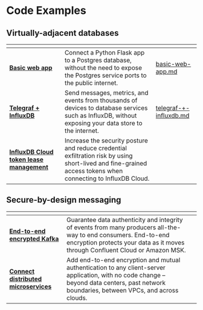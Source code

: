 # Code Examples

## Virtually-adjacent databases

<table data-card-size="large" data-view="cards"><thead><tr><th></th><th></th><th data-hidden data-card-target data-type="content-ref"></th></tr></thead><tbody><tr><td><strong></strong><a href="basic-web-app.md"><strong>Basic web app</strong></a></td><td>Connect a Python Flask app to a Postgres database, without the need to expose the Postgres service ports to the public internet.</td><td><a href="basic-web-app.md">basic-web-app.md</a></td></tr><tr><td><strong></strong><a href="telegraf-+-influxdb.md"><strong>Telegraf + InfluxDB</strong></a><strong></strong></td><td>Send messages, metrics, and events from thousands of devices to database services such as InfluxDB, without exposing your data store to the internet.</td><td><a href="telegraf-+-influxdb.md">telegraf-+-influxdb.md</a></td></tr><tr><td><strong></strong><a href="influxdb-cloud-token-lease-management.md"><strong>InfluxDB Cloud token lease management</strong></a><strong></strong></td><td>Increase the security posture and reduce credential exfiltration risk by using short-lived and fine-grained access tokens when connecting to InfluxDB Cloud.</td><td></td></tr></tbody></table>

## Secure-by-design messaging

<table data-card-size="large" data-view="cards"><thead><tr><th></th><th></th><th></th></tr></thead><tbody><tr><td><strong></strong><a href="end-to-end-encrypted-kafka.md"><strong>End-to-end encrypted Kafka</strong></a><strong></strong></td><td>Guarantee data authenticity and integrity of events from many producers all-the-way to end consumers. End-to-end encryption protects your data as it moves through Confluent Cloud or Amazon MSK.</td><td></td></tr><tr><td><strong></strong><a href="end-to-end-encrypted-kafka.md"><strong>Connect distributed microservices</strong></a><strong></strong></td><td>Add end-to-end encryption and mutual authentication to any client-server application, with no code change – beyond data centers, past network boundaries, between VPCs, and across clouds. </td><td></td></tr></tbody></table>
